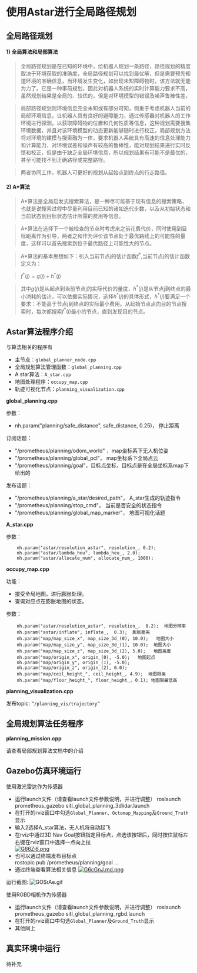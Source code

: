 # 使用Astar进行全局路径规划  
  
## 全局路径规划

#### 1) 全局算法和局部算法 
> 全局路径规划是在已知的环境中，给机器人规划一条路径，路径规划的精度取决于环境获取的准确度，全局路径规划可以找到最优解，但是需要预先知道环境的准确信息，当环境发生变化，如出现未知障碍物时，该方法就无能为力了。它是一种事前规划，因此对机器人系统的实时计算能力要求不高，虽然规划结果是全局的、较优的，但是对环境模型的错误及噪声鲁棒性差。   

> 局部路径规划则环境信息完全未知或有部分可知，侧重于考虑机器人当前的局部环境信息，让机器人具有良好的避障能力，通过传感器对机器人的工作环境进行探测，以获取障碍物的位置和几何性质等信息，这种规划需要搜集环境数据，并且对该环境模型的动态更新能够随时进行校正，局部规划方法将对环境的建模与搜索融为一体，要求机器人系统具有高速的信息处理能力和计算能力，对环境误差和噪声有较高的鲁棒性，能对规划结果进行实时反馈和校正，但是由于缺乏全局环境信息，所以规划结果有可能不是最优的，甚至可能找不到正确路径或完整路径。 

> 两者协同工作，机器人可更好的规划从起始点到终点的行走路径。   

#### 2) A*算法  
>A*算法是全局启发式搜索算法，是一种尽可能基于现有信息的搜索策略，也就是说搜索过程中尽量利用目前已知的诸如迭代步数，以及从初始状态和当前状态到目标状态估计所需的费用等信息。     

>A*算法在选择下一个被检查的节点时考虑来之前花费代价，同时使用到目标距离作为引导，两者之和作为评价该节点处于最优路线上的可能性的量度，这样可以首先搜索到位于最优路径上可能性大的节点。     

>A*算法的基本思想如下：引入当前节点j的估计函数$f^*$,当前节点j的估计函数定义为：    

>$f^*(j)= g(j)+h^*(j)$     

>其中$g(j)$是从起点到当前节点j的实际代价的量度，$h^*(j)$是从节点j到终点的最小消耗的估计，可以依据实际情况，选择$h^*(j)$的具体形式，$h^*(j)$要满足一个要求：不能高于节点j到终点的实际最小费用。从起始节点点向目的节点搜索时，每次都搜索$f^*(j)$最小的节点，直到发现目的节点。   



## Astar算法程序介绍

与算法相关的程序有	
 - 主节点：`global_planner_node.cpp`
 - 全局规划算法管理函数：`global_planning.cpp`
 - A star算法：`A_star.cpp`
 - 地图处理程序：`occupy_map.cpp`
 - 轨迹可视化节点：`planning_visualization.cpp `

**global_planning.cpp**

参数：
- nh.param("planning/safe_distance", safe_distance, 0.25)， 停止距离

订阅话题：  
- "/prometheus/planning/odom_world" ，map坐标系下无人机位姿
- "/prometheus/planning/global_pcl"， map坐标系下全局点云
-  "/prometheus/planning/goal"，目标点坐标，目标点是在全局坐标系map下给出的 


发布话题：
 - "/prometheus/planning/a_star/desired_path"， A_star生成的轨迹指令
 - "/prometheus/planning/stop_cmd"， 当前是否安全的状态指令
 - "/prometheus/planning/global_map_marker"， 地图可视化话题

**A_star.cpp**

参数：

        nh.param("astar/resolution_astar", resolution_, 0.2);
        nh.param("astar/lambda_heu", lambda_heu_, 2.0);
        nh.param("astar/allocate_num", allocate_num_, 1000);

**occupy_map.cpp**

功能：  
 - 接受全局地图，进行膨胀处理。
 - 查询对应点在膨胀地图的状态。

参数：    
       
        nh.param("astar/resolution_astar", resolution_,  0.2);  地图分辨率   
        nh.param("astar/inflate", inflate_,  0.3);  膨胀距离    
        nh.param("map/map_size_x", map_size_3d_(0), 10.0);   地图大小    
        nh.param("map/map_size_y", map_size_3d_(1), 10.0);  地图大小    
        nh.param("map/map_size_z", map_size_3d_(2), 5.0);   地图高度    
        nh.param("map/origin_x", origin_(0), -5.0);   地图起点   
        nh.param("map/origin_y", origin_(1), -5.0);     
        nh.param("map/origin_z", origin_(2), 0.0);    
        nh.param("map/ceil_height_", ceil_height_, 4.9);  地图限高    
        nh.param("map/floor_height_", floor_height_, 0.1); 地图限最低高   


**planning_visualization.cpp**

发布topic:   `“/planning_vis/trajectory” `   


## 全局规划算法任务程序
**planning_mission.cpp**

请查看局部规划算法文档中的介绍


## Gazebo仿真环境运行  
  
  使用激光雷达作为传感器
 - 运行launch文件（请查看launch文件参数说明，并进行调整）
  		roslaunch prometheus_gazebo sitl_global_planning_3dlidar.launch 
 - 在打开的rviz窗口中勾选`Global_Planner`、`Octomap_Mapping`及`Ground_Truth`显示
 - 输入2选择A_star算法，无人机将自动起飞
 - 在rviz中通过3D Nav Goal按钮指定目标点，点选该按钮后，同时按住鼠标左右键在rviz窗口中选择一点向上拉  
    [![G66Zi6.png](https://s1.ax1x.com/2020/04/07/G66Zi6.png)](https://imgchr.com/i/G66Zi6)
 - 也可以通过终端发布目标点  
 		rostopic pub /prometheus/planning/goal ...
 - 通过终端查看算法相关信息
   [![G6cGnJ.md.png](https://s1.ax1x.com/2020/04/07/G6cGnJ.md.png)](https://imgchr.com/i/G6cGnJ)
  
 运行截图:
![GOSrAe.gif](https://s1.ax1x.com/2020/04/12/GOSrAe.gif)
 
  
  使用RGBD相机作为传感器
 - 运行launch文件（请查看launch文件参数说明，并进行调整）
  		roslaunch prometheus_gazebo sitl_global_planning_rgbd.launch 
 - 在打开的rviz窗口中勾选`Global_Planner`及`Ground_Truth`显示
 - 其他同上
  

## 真实环境中运行  
  

待补充  
  

